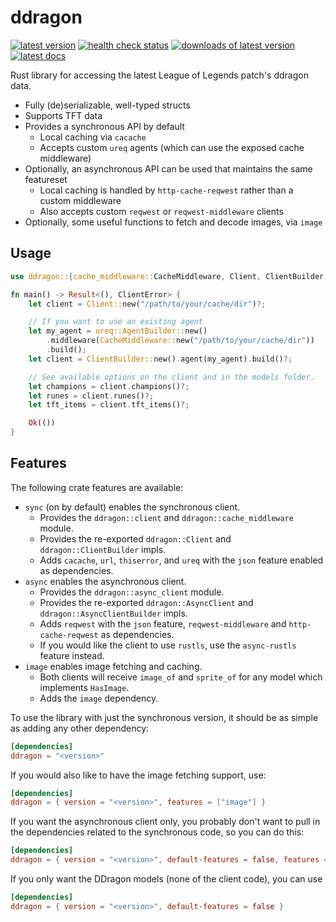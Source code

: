 # ddragon

[![latest version](https://img.shields.io/crates/v/ddragon?style=flat-square)](https://crates.io/crates/ddragon) [![health check status](https://img.shields.io/github/actions/workflow/status/kade-robertson/ddragon/health.yml?label=health&style=flat-square)](https://github.com/kade-robertson/ddragon/actions/workflows/health.yml) [![downloads of latest version](https://img.shields.io/crates/d/ddragon?style=flat-square)](https://crates.io/crates/ddragon) [![latest docs](https://img.shields.io/docsrs/ddragon?style=flat-square)](https://docs.rs/ddragon/latest/ddragon/)

Rust library for accessing the latest League of Legends patch's ddragon data.

- Fully (de)serializable, well-typed structs
- Supports TFT data
- Provides a synchronous API by default
  - Local caching via `cacache`
  - Accepts custom `ureq` agents (which can use the exposed cache middleware)
- Optionally, an asynchronous API can be used that maintains the same featureset
  - Local caching is handled by `http-cache-reqwest` rather than a custom middleware
  - Also accepts custom `reqwest` or `reqwest-middleware` clients
- Optionally, some useful functions to fetch and decode images, via `image`

## Usage

```rust
use ddragon::{cache_middleware::CacheMiddleware, Client, ClientBuilder, ClientError};

fn main() -> Result<(), ClientError> {
    let client = Client::new("/path/to/your/cache/dir")?;

    // If you want to use an existing agent
    let my_agent = ureq::AgentBuilder::new()
        .middleware(CacheMiddleware::new("/path/to/your/cache/dir"))
        .build();
    let client = ClientBuilder::new().agent(my_agent).build()?;

    // See available options on the client and in the models folder.
    let champions = client.champions()?;
    let runes = client.runes()?;
    let tft_items = client.tft_items()?;

    Ok(())
}
```

## Features

The following crate features are available:

- `sync` (on by default) enables the synchronous client.
  - Provides the `ddragon::client` and `ddragon::cache_middleware` module.
  - Provides the re-exported `ddragon::Client` and `ddragon::ClientBuilder` impls.
  - Adds `cacache`, `url`, `thiserror`, and `ureq` with the `json` feature enabled as dependencies.
- `async` enables the asynchronous client.
  - Provides the `ddragon::async_client` module.
  - Provides the re-exported `ddragon::AsyncClient` and `ddragon::AsyncClientBuilder` impls.
  - Adds `reqwest` with the `json` feature, `reqwest-middleware` and `http-cache-reqwest` as dependencies.
  - If you would like the client to use `rustls`, use the `async-rustls` feature instead.
- `image` enables image fetching and caching.
  - Both clients will receive `image_of` and `sprite_of` for any model which implements `HasImage`.
  - Adds the `image` dependency.

To use the library with just the synchronous version, it should be as simple as adding any other dependency:

```toml
[dependencies]
ddragon = "<version>"
```

If you would also like to have the image fetching support, use:

```toml
[dependencies]
ddragon = { version = "<version>", features = ["image"] }
```

If you want the asynchronous client only, you probably don't want to pull in the dependencies related to the synchronous code, so you can do this:

```toml
[dependencies]
ddragon = { version = "<version>", default-features = false, features = ["async"] }
```

If you only want the DDragon models (none of the client code), you can use

```toml
[dependencies]
ddragon = { version = "<version>", default-features = false }
```
